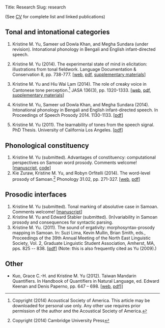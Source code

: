 Title: Research
Slug: research

<!-- Time-stamp: <2016-04-03 17:49:49 amoebe> -->

(See [CV](https://rawgithub.com/krismyu/kmyu-cv/master/kmyu-cv.pdf)
for complete list and linked publications)

## Tonal and intonational categories 

1. Kristine M. Yu, Sameer ud Dowla Khan, and Megha
   Sundara (under revision). Intonational phonology in Bengali and
   English infant-directed speech. 

2. Kristine M. Yu (2014). The experimental state of mind in elicitation: illustrations from
   tonal fieldwork. Language Documentation & Conservation 8, pp. 738-777.
      [[web](http://scholarspace.manoa.hawaii.edu/bitstream/handle/10125/24623/Yu.pdf?sequence=1), 
      [pdf](/pages/research/yu2014-kiy.pdf), 
      [supplementary materials](http://www.krisyu.org/blog/posts/2013/06/ldc-kiy-overview/)]

3. Kristine M. Yu and Hiu Wai Lam (2014). The role of creaky voice in
   Cantonese tone perception.[^1] JASA 136(3), pp. 1320-1333.
         [[web](http://scitation.aip.org/content/asa/journal/jasa/136/3/10.1121/1.4887462),
   [pdf](/pages/research/yulam2014-jasa-cantcr.pdf), 
      [supplementary materials](http://www.krisyu.org/blog/posts/2014/06/supp-material-cantonese-creak-perception/)]

4. Kristine M. Yu, Sameer ud Dowla Khan, and Megha
   Sundara (2014). Intonational phonology in Bengali and English
   infant-directed speech. In Proceedings of Speech Prosody 2014. 1130-1133. [[pdf](/pages/research/yukhansundara2014.pdf)]

5. Kristine M. Yu (2011). The learnability of tones from the speech
signal. PhD Thesis. University of California Los
Angeles. [[pdf](http://www.linguistics.ucla.edu/general/Dissertations/YuDissertationUCLA2011.pdf)]

## <a name="research-phon-constituency"></a>Phonological constituency

1. Kristine M. Yu (submitted).  Advantages of constituency:
   computational perspectives on Samoan word prosody. Comments welcome! [[manuscript](/pages/research/yu-smo-constituency.pdf), [code](https://github.com/krismyu/smo-constituency-feet)]
2. Kie Zuraw, Kristine M. Yu, and Robyn Orfitelli (2014). The word-level
   prosody of Samoan.[^2] Phonology 31.02, pp. 271-327. [[web](http://dx.doi.org/10.1017/S095267571400013X), [pdf](/pages/research/zurawyuorfitelli2014.pdf)]


## <a name="research-interfaces"></a>Prosodic interfaces 

1. Kristine M. Yu (submitted). Tonal marking of absolutive
   case in Samoan. Comments welcome! [[manuscript](/pages/research/yu-smo-abs.pdf)]
1. Kristine M. Yu and Edward Stabler (submitted). (In)variability in Samoan prosody and consequences for syntactic parsing.
2. Kristine M. Yu. (2011). The sound of ergativity:
      morphosyntax-prosody mapping in Samoan. In: Suzi Lima, Kevin
      Mullin, Brian Smith, eds., Proceedings of the 39th Annual
      Meeting of the North East Linguistic Society, Vol. 2, Graduate
    Linguistic Student Association, Amherst,
    MA, pps.  825
      -- 838. [[pdf](/pages/research/yu2011-nels39-samoan.pdf)]
      (Note:
      this is also frequently cited as Yu (2009).)

## Other

- Kuo, Grace C.-H. and Kristine M. Yu (2012). Taiwan Mandarin
   Quantifiers.  In Handbook of Quantifiers in Natural Language,
   ed. Edward Keenan and Denis Paperno, pp. 647
   – 698. [[web](http://dx.doi.org/10.1007/978-94-007-2681-9_12), [pdf](/pages/research/kuo-yu-taiwan-mandarin-quantifiers.pdf)]]


[^1]: Copyright (2014) Acoustical Society of America. This article may be downloaded for personal use only. Any other use requires prior permission of the author and the Acoustical Society of America.

[^2]: Copyright (2014) Cambridge University Press

